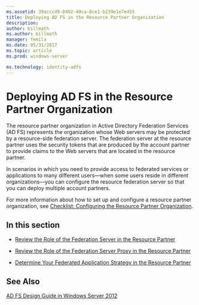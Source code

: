 ```yaml
---
ms.assetid: 39acccd9-0402-49ca-8ce1-b239e1e7e455
title: Deploying AD FS in the Resource Partner Organization
description:
author: billmath
ms.author: billmath
manager: femila
ms.date: 05/31/2017
ms.topic: article
ms.prod: windows-server

ms.technology: identity-adfs
---
```


# Deploying AD FS in the Resource Partner Organization

The resource partner organization in Active Directory Federation Services \(AD FS\) represents the organization whose Web servers may be protected by a resource\-side federation server. The federation server at the resource partner uses the security tokens that are produced by the account partner to provide claims to the Web servers that are located in the resource partner.  
  
In scenarios in which you need to provide access to federated services or applications to many different users—when some users reside in different organizations—you can configure the resource federation server so that you can deploy multiple account partners.  
  
For more information about how to set up and configure a resource partner organization, see [Checklist: Configuring the Resource Partner Organization](../../ad-fs/deployment/Checklist--Configuring-the-Resource-Partner-Organization.md).  
  
## In this section  
  
-   [Review the Role of the Federation Server in the Resource Partner](Review-the-Role-of-the-Federation-Server-in-the-Resource-Partner.md)  
  
-   [Review the Role of the Federation Server Proxy in the Resource Partner](Review-the-Role-of-the-Federation-Server-Proxy-in-the-Resource-Partner.md)  
  
-   [Determine Your Federated Application Strategy in the Resource Partner](Determine-Your-Federated-Application-Strategy-in-the-Resource-Partner.md)  
  

## See Also
[AD FS Design Guide in Windows Server 2012](AD-FS-Design-Guide-in-Windows-Server-2012.md)
